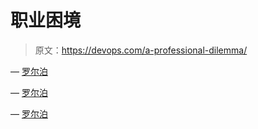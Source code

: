 # 职业困境

> 原文：<https://devops.com/a-professional-dilemma/>

— [罗尔泊](https://devops.com/author/breselman/)

— [罗尔泊](https://devops.com/author/breselman/)

— [罗尔泊](https://devops.com/author/breselman/)